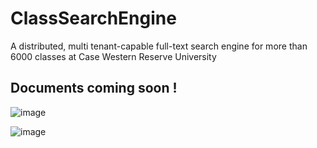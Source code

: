 # ClassSearchEngine
A distributed, multi tenant-capable full-text search engine for more than 6000 classes at Case Western Reserve University

## Documents coming soon !


![image](https://user-images.githubusercontent.com/44376091/67732385-8e285600-f9d1-11e9-8b5e-6706217abcaa.png)


![image](https://user-images.githubusercontent.com/44376091/66356467-00f56280-e939-11e9-8d72-4fd61f84e824.png)


